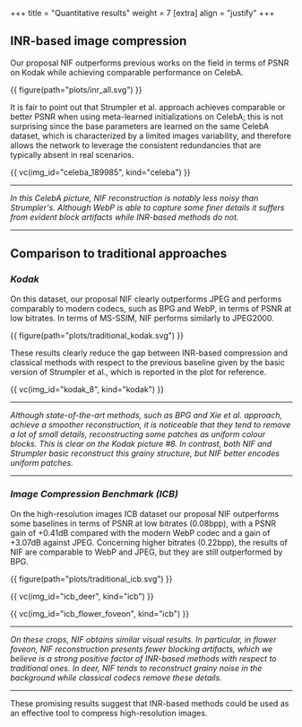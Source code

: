 +++
title = "Quantitative results"
weight = 7
[extra]
align = "justify"
+++

## INR-based image compression
Our proposal NIF outperforms previous works on the field in terms of PSNR on Kodak while achieving comparable performance on CelebA.

{{ figure(path="plots/inr_all.svg") }}

It is fair to point out that Strumpler et al. approach achieves comparable or better PSNR when using meta-learned initializations on CelebA; this is not surprising since the base parameters are learned on the same CelebA dataset, which is characterized by a limited images variability, and therefore allows the network to leverage the consistent redundancies that are typically absent in real scenarios.

{{ vc(img_id="celeba_189985", kind="celeba") }}

***
*In this CelebA picture, NIF reconstruction is notably less noisy than Strumpler's. 
Although WebP is able to capture some finer details it suffers from evident block artifacts while INR-based methods do not.*
***

## Comparison to traditional approaches

### *Kodak*
On this dataset, our proposal NIF clearly outperforms JPEG and performs comparably to modern codecs, such as BPG and WebP, in terms of PSNR at low bitrates.
In terms of MS-SSIM, NIF performs similarly to JPEG2000. 

{{ figure(path="plots/traditional_kodak.svg") }}

These results clearly reduce the gap between INR-based compression and classical methods with respect to the previous baseline given by the basic version of Strumpler et al., which is reported in the plot for reference. 

{{ vc(img_id="kodak_8", kind="kodak") }}

***
*Although state-of-the-art methods, such as BPG and Xie et al. approach, achieve a smoother reconstruction, it is noticeable that they tend to remove a lot of small details, reconstructing some patches as uniform colour blocks. 
This is clear on the Kodak picture #8.
In contrast, both NIF and Strumpler basic reconstruct this grainy structure, but NIF better encodes uniform patches.*
***

### *Image Compression Benchmark (ICB)*

On the high-resolution images ICB dataset our proposal NIF outperforms some baselines in terms of PSNR at low bitrates (0.08bpp), with a PSNR gain of +0.41dB compared with the modern WebP codec and a gain of +3.07dB against JPEG. 
Concerning higher bitrates (0.22bpp), the results of NIF are comparable to WebP and JPEG, but they are still outperformed by BPG. 

{{ figure(path="plots/traditional_icb.svg") }}

{{ vc(img_id="icb_deer", kind="icb") }}

{{ vc(img_id="icb_flower_foveon", kind="icb") }}

***
*On these crops, NIF obtains similar visual results. 
In particular, in flower foveon, NIF reconstruction presents fewer blocking artifacts, which we believe is a strong positive factor of INR-based methods with respect to traditional ones. 
In deer, NIF tends to reconstruct grainy noise in the background while classical codecs remove these details.*
***

These promising results suggest that INR-based methods could be used as an effective tool to compress high-resolution images.

